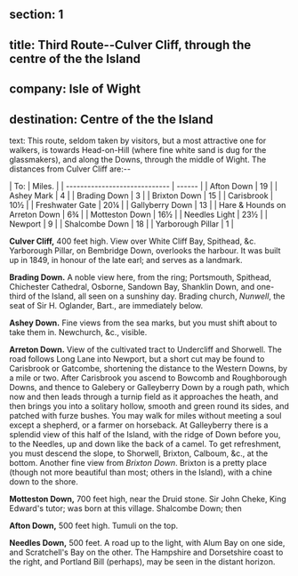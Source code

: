 ﻿section: 1
----
title: Third Route--Culver Cliff, through the centre of the the Island
----
company: Isle of Wight
----
destination: Centre of the the Island
----
text: This route, seldom taken by visitors, but a most attractive one for walkers, is towards Head-on-Hill (where fine white sand is dug for the glassmakers), and along the Downs, through the middle of Wight. The distances from Culver Cliff are:--

<div class="related-distances" markdown="1">
| To:                           | Miles. |
| ----------------------------- | ------ |
| Afton Down                    | 19     |
| Ashey Mark                    | 4      |
| Brading Down                  | 3      |
| Brixton Down                  | 15     |
| Carisbrook                    | 10½    |
| Freshwater Gate               | 20¼    |
| Gallyberry Down               | 13     |
| Hare & Hounds on Arreton Down | 6¾     |
| Motteston Down                | 16½    |
| Needles Light                 | 23½    |
| Newport                       | 9      |
| Shalcombe Down                | 18     |
| Yarborough Pillar             | 1      |
</div>

**Culver Cliff,** 400 feet high. View over White Cliff Bay, Spithead, &c. Yarborough Pillar, on Bembridge Down, overlooks the harbour. It was built up in 1849, in honour of the late earl; and serves as a landmark.

**Brading Down.** A noble view here, from the ring; Portsmouth, Spithead, Chichester Cathedral, Osborne, Sandown Bay, Shanklin Down, and one-third of the Island, all seen on a sunshiny day. Brading church, *Nunwell*, the seat of Sir H. Oglander, Bart., are immediately below.

**Ashey Down.** Fine views from the sea marks, but you must shift about to take them in. Newchurch, &c., visible.

**Arreton Down.** View of the cultivated tract to Undercliff and Shorwell. The road follows Long Lane into Newport, but a short cut may be found to Carisbrook or Gatcombe, shortening the distance to the Western Downs, by a mile or two. After Carisbrook you ascend to Bowcomb and Roughborough Downs, and thence to Galebery or Galleyberry Down by a rough path, which now and then leads through a turnip field as it approaches the heath, and then brings you into a solitary hollow, smooth and green round its sides, and patched with furze bushes. You may walk for miles without meeting a soul except a shepherd, or a farmer on horseback. At Galleyberry there is a splendid view of this half of the Island, with the ridge of Down before you, to the Needles, up and down like the back of a camel. To get refreshment, you must descend the slope, to Shorwell, Brixton, Calboum, &c., at the bottom. Another fine view from *Brixton Down*. Brixton is a pretty place (though not more beautiful than most; others in the Island), with a chine down to the shore.

**Motteston Down,** 700 feet high, near the Druid stone. Sir John Cheke, King Edward's tutor; was born at this village. Shalcombe Down; then

**Afton Down,** 500 feet high. Tumuli on the top.

**Needles Down,** 500 feet. A road up to the light, with Alum Bay on one side, and Scratchell's Bay on the other. The Hampshire and Dorsetshire coast to the right, and Portland Bill (perhaps), may be seen in the distant horizon.